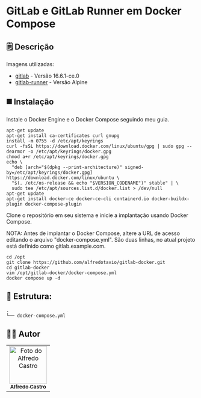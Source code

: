 # GitLab e GitLab Runner em Docker Compose

## 🗒️ Descrição
Imagens utilizadas:
* [gitlab](https://hub.docker.com/r/gitlab/gitlab-ce/) - Versão 16.6.1-ce.0
* [gitlab-runner](https://hub.docker.com/r/gitlab/gitlab-runner/) - Versão Alpine

## ◼️ Instalação
Instale o Docker Engine e o Docker Compose seguindo meu guia.

```shell
apt-get update
apt-get install ca-certificates curl gnupg
install -m 0755 -d /etc/apt/keyrings
curl -fsSL https://download.docker.com/linux/ubuntu/gpg | sudo gpg --dearmor -o /etc/apt/keyrings/docker.gpg
chmod a+r /etc/apt/keyrings/docker.gpg
echo \
  "deb [arch="$(dpkg --print-architecture)" signed-by=/etc/apt/keyrings/docker.gpg] https://download.docker.com/linux/ubuntu \
  "$(. /etc/os-release && echo "$VERSION_CODENAME")" stable" | \
  sudo tee /etc/apt/sources.list.d/docker.list > /dev/null
apt-get update
apt-get install docker-ce docker-ce-cli containerd.io docker-buildx-plugin docker-compose-plugin
```

Clone o repositório em seu sistema e inicie a implantação usando Docker Compose.

NOTA: Antes de implantar o Docker Compose, altere a URL de acesso editando o arquivo "docker-compose.yml".
São duas linhas, no atual projeto está definido como gitlab.example.com.

```shell
cd /opt
git clone https://github.com/alfredotavio/gitlab-docker.git
cd gitlab-docker
vim /opt/gitlab-docker/docker-compose.yml
docker compose up -d
```

## 📂 Estrutura:
```shell
.
└── docker-compose.yml
```

## 👨‍💻 Autor
<table>
  <tr>
    <td align="center">
      <a href="#">
        <a href="https://www.linkedin.com/in/alfredotavio/"><img src="https://avatars.githubusercontent.com/u/22720865?v=4" width="100px;" alt="Foto do Alfredo Castro"/><br>
        <sub>
          <b>Alfredo Castro</b>
        </sub>
      </a>
    </td>
  </tr>
</table>
